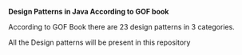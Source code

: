 **Design Patterns in Java According to GOF book**

According to GOF Book there are 23 design patterns in 3 categories.

All the Design patterns will be present in this repository
